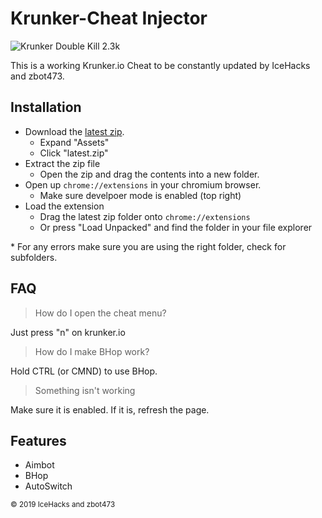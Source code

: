 # Krunker-Cheat Injector
![Krunker Double Kill 2.3k](https://cdn.discordapp.com/attachments/622241775528050701/632422469403410443/screenshot.png)

This is a working Krunker.io Cheat to be constantly updated by IceHacks and zbot473.

## Installation
- Download the [latest zip](https://github.com/IceHacks/KrunkerCheatInjector/releases/latest).
  - Expand "Assets"
  - Click "latest.zip"
- Extract the zip file
  - Open the zip and drag the contents into a new folder.
- Open up `chrome://extensions` in your chromium browser.
  - Make sure develpoer mode is enabled (top right)
- Load the extension
  - Drag the latest zip folder onto `chrome://extensions`
  - Or press "Load Unpacked" and find the folder in your file explorer
  
\* For any errors make sure you are using the right folder, check for subfolders.

## FAQ
> How do I open the cheat menu?

Just press "n" on krunker.io

> How do I make BHop work?

Hold CTRL (or CMND) to use BHop.

> Something isn't working

Make sure it is enabled. If it is, refresh the page.

## Features
- Aimbot
- BHop
- AutoSwitch

<sub>© 2019 IceHacks and zbot473</sub>
